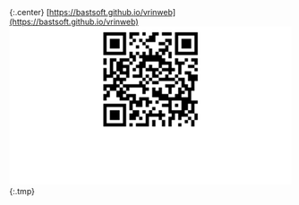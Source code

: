 ## &nbsp;
{:.center}
[https://bastsoft.github.io/vrinweb](https://bastsoft.github.io/vrinweb)
![](pictures/qrcode.png){:.tmp}
